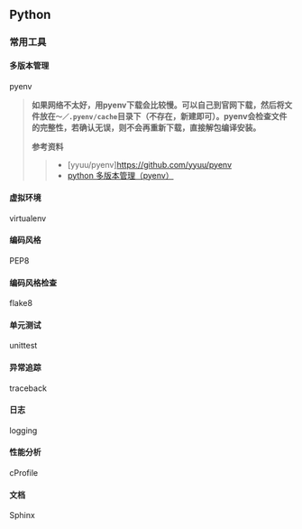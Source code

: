 ## Python

### 常用工具

#### 多版本管理
pyenv

> **如果网络不太好，用pyenv下载会比较慢。可以自己到官网下载，然后将文件放在`～／.pyenv/cache`目录下（不存在，新建即可）。pyenv会检查文件的完整性，若确认无误，则不会再重新下载，直接解包编译安装。**
>
> **参考资料**
>>
>> * [yyuu/pyenv]https://github.com/yyuu/pyenv
>> * [python 多版本管理（pyenv）](http://www.178linux.com/23588)

#### 虚拟环境
virtualenv

#### 编码风格
PEP8

#### 编码风格检查
flake8

#### 单元测试
unittest

#### 异常追踪
traceback

#### 日志
logging

#### 性能分析
cProfile

#### 文档
Sphinx
